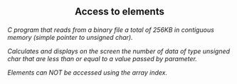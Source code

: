 <h2 align="center"> Access to elements </h2>

<h6> 
C program that reads from a binary file a total of
256KB in contiguous memory (simple pointer to unsigned char).

Calculates and displays on the screen the number of data of type unsigned char that are less than or equal to a value passed by parameter.

Elements can NOT be accessed using the array index.
</h6>
